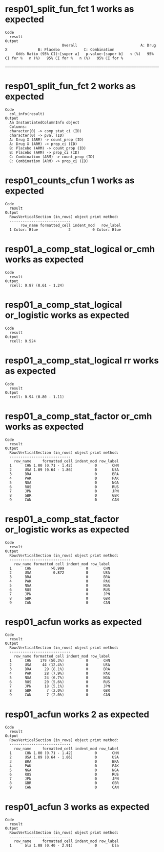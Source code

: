 # resp01_split_fun_fct 1 works as expected

    Code
      result
    Output
                              Overall                             A: Drug X              B: Placebo           C: Combination   
         Odds Ratio (95% CI)~[super a]   p-value~[super b]   n (%)   95% CI for %   n (%)   95% CI for %   n (%)   95% CI for %
      —————————————————————————————————————————————————————————————————————————————————————————————————————————————————————————

# resp01_split_fun_fct 2 works as expected

    Code
      col_info(result)
    Output
      An InstantiatedColumnInfo object
      Columns:
      character(0) -> comp_stat_ci (ID)
      character(0) -> pval (ID)
      A: Drug X (ARM) -> count_prop (ID)
      A: Drug X (ARM) -> prop_ci (ID)
      B: Placebo (ARM) -> count_prop (ID)
      B: Placebo (ARM) -> prop_ci (ID)
      C: Combination (ARM) -> count_prop (ID)
      C: Combination (ARM) -> prop_ci (ID)
      

# resp01_counts_cfun 1 works as expected

    Code
      result
    Output
      RowsVerticalSection (in_rows) object print method:
      ----------------------------
           row_name formatted_cell indent_mod   row_label
      1 Color: Blue              2          0 Color: Blue

# resp01_a_comp_stat_logical or_cmh works as expected

    Code
      result
    Output
      rcell: 0.87 (0.61 - 1.24) 

# resp01_a_comp_stat_logical or_logistic works as expected

    Code
      result
    Output
      rcell: 0.524 

# resp01_a_comp_stat_logical rr works as expected

    Code
      result
    Output
      rcell: 0.94 (0.80 - 1.11) 

# resp01_a_comp_stat_factor or_cmh works as expected

    Code
      result
    Output
      RowsVerticalSection (in_rows) object print method:
      ----------------------------
        row_name     formatted_cell indent_mod row_label
      1      CHN 1.00 (0.71 - 1.42)          0       CHN
      2      USA 1.09 (0.64 - 1.86)          0       USA
      3      BRA                             0       BRA
      4      PAK                             0       PAK
      5      NGA                             0       NGA
      6      RUS                             0       RUS
      7      JPN                             0       JPN
      8      GBR                             0       GBR
      9      CAN                             0       CAN

# resp01_a_comp_stat_factor or_logistic works as expected

    Code
      result
    Output
      RowsVerticalSection (in_rows) object print method:
      ----------------------------
        row_name formatted_cell indent_mod row_label
      1      CHN         >0.999          0       CHN
      2      USA          0.872          0       USA
      3      BRA                         0       BRA
      4      PAK                         0       PAK
      5      NGA                         0       NGA
      6      RUS                         0       RUS
      7      JPN                         0       JPN
      8      GBR                         0       GBR
      9      CAN                         0       CAN

# resp01_acfun works as expected

    Code
      result
    Output
      RowsVerticalSection (in_rows) object print method:
      ----------------------------
        row_name formatted_cell indent_mod row_label
      1      CHN    179 (50.3%)          0       CHN
      2      USA     44 (12.4%)          0       USA
      3      BRA      29 (8.1%)          0       BRA
      4      PAK      28 (7.9%)          0       PAK
      5      NGA      24 (6.7%)          0       NGA
      6      RUS      20 (5.6%)          0       RUS
      7      JPN      18 (5.1%)          0       JPN
      8      GBR       7 (2.0%)          0       GBR
      9      CAN       7 (2.0%)          0       CAN

# resp01_acfun works 2 as expected

    Code
      result
    Output
      RowsVerticalSection (in_rows) object print method:
      ----------------------------
        row_name     formatted_cell indent_mod row_label
      1      CHN 1.00 (0.71 - 1.42)          0       CHN
      2      USA 1.09 (0.64 - 1.86)          0       USA
      3      BRA                             0       BRA
      4      PAK                             0       PAK
      5      NGA                             0       NGA
      6      RUS                             0       RUS
      7      JPN                             0       JPN
      8      GBR                             0       GBR
      9      CAN                             0       CAN

# resp01_acfun 3 works as expected

    Code
      result
    Output
      RowsVerticalSection (in_rows) object print method:
      ----------------------------
        row_name     formatted_cell indent_mod row_label
      1      bla 1.08 (0.40 - 2.91)          0       bla

